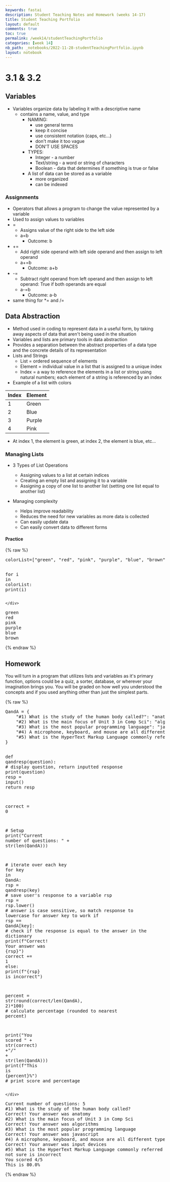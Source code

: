 ```yaml
---
keywords: fastai
description: Student Teaching Notes and Homework (weeks 14-17)
title: Student Teaching Portfolio
layout: default
comments: true
toc: true
permalink: /week14/studentTeachingPortfolio
categories: [week 14]
nb_path: _notebooks/2022-11-28-studentTeachingPortfolio.ipynb
layout: notebook
---
```


<!--
#################################################
### THIS FILE WAS AUTOGENERATED! DO NOT EDIT! ###
#################################################
# file to edit: _notebooks/2022-11-28-studentTeachingPortfolio.ipynb
-->

<div class="container" id="notebook-container">
        
<div class="cell border-box-sizing text_cell rendered"><div class="inner_cell">
<div class="text_cell_render border-box-sizing rendered_html">
<h1 id="3.1-&amp;-3.2">3.1 &amp; 3.2<a class="anchor-link" href="#3.1-&amp;-3.2"> </a></h1><h2 id="Variables">Variables<a class="anchor-link" href="#Variables"> </a></h2><ul>
<li>Variables organize data by labeling it with a descriptive name<ul>
<li>contains a name, value, and type<ul>
<li>NAMING:<ul>
<li>use general terms</li>
<li>keep it concise</li>
<li>use consistent notation (caps, etc...)</li>
<li>don't make it too vague</li>
<li>DON'T USE SPACES</li>
</ul>
</li>
<li>TYPES:<ul>
<li>Integer - a number</li>
<li>Text/string - a word or string of characters</li>
<li>Boolean - data that determines if something is true or false</li>
</ul>
</li>
<li>A list of data can be stored as a variable<ul>
<li>more organized</li>
<li>can be indexed</li>
</ul>
</li>
</ul>
</li>
</ul>
</li>
</ul>
<h3 id="Assignments">Assignments<a class="anchor-link" href="#Assignments"> </a></h3><ul>
<li>Operators that allows a program to change the value represented by a variable</li>
<li>Used to assign values to variables</li>
<li>=<ul>
<li>Assigns value of the right side to the left side</li>
<li>a=b<ul>
<li>Outcome: b</li>
</ul>
</li>
</ul>
</li>
<li>+=<ul>
<li>Add right side operand with left side operand and then assign to left operand</li>
<li>a+=b<ul>
<li>Outcome: a+b</li>
</ul>
</li>
</ul>
</li>
<li>-=<ul>
<li>Subtract right operand from left operand and then assign to left operand: True if both operands are equal</li>
<li>a-=b<ul>
<li>Outcome: a-b</li>
</ul>
</li>
</ul>
</li>
<li>same thing for *= and /=</li>
</ul>
<h2 id="Data-Abstraction">Data Abstraction<a class="anchor-link" href="#Data-Abstraction"> </a></h2><ul>
<li>Method used in coding to represent data in a useful form, by taking away aspects of data that aren't being used in the situation</li>
<li>Variables and lists are primary tools in data abstraction</li>
<li>Provides a separation between the abstract properties of a data type and the concrete details of its representation</li>
<li>Lists and Strings<ul>
<li>List = ordered sequence of elements</li>
<li>Element = individual value in a list that is assigned to a unique index</li>
<li>Index = a way to reference the elements in a list or string using natural numbers; each element of a string is referenced by an index</li>
</ul>
</li>
<li>Example of a list with colors</li>
</ul>
<table>
<thead><tr>
<th>Index</th>
<th>Element</th>
</tr>
</thead>
<tbody>
<tr>
<td>1</td>
<td>Green</td>
</tr>
<tr>
<td>2</td>
<td>Blue</td>
</tr>
<tr>
<td>3</td>
<td>Purple</td>
</tr>
<tr>
<td>4</td>
<td>Pink</td>
</tr>
</tbody>
</table>
<ul>
<li>At index 1, the element is green, at index 2, the element is blue, etc...</li>
</ul>
<h3 id="Managing-Lists">Managing Lists<a class="anchor-link" href="#Managing-Lists"> </a></h3><ul>
<li><p>3 Types of List Operations</p>
<ul>
<li>Assigning values to a list at certain indices</li>
<li>Creating an empty list and assigning it to a variable</li>
<li>Assigning a copy of one list to another list (setting one list equal to another list)</li>
</ul>
</li>
<li><p>Managing complexity</p>
<ul>
<li>Helps improve readability</li>
<li>Reduces the need for new variables as more data is collected</li>
<li>Can easily update data</li>
<li>Can easily convert data to different forms</li>
</ul>
</li>
</ul>
<h4 id="Practice">Practice<a class="anchor-link" href="#Practice"> </a></h4>
</div>
</div>
</div>
    {% raw %}
    
<div class="cell border-box-sizing code_cell rendered">
<div class="input">

<div class="inner_cell">
    <div class="input_area">
<div class=" highlight hl-ipython3"><pre><span></span><span class="n">colorList</span><span class="o">=</span><span class="p">[</span><span class="s2">&quot;green&quot;</span><span class="p">,</span> <span class="s2">&quot;red&quot;</span><span class="p">,</span> <span class="s2">&quot;pink&quot;</span><span class="p">,</span> <span class="s2">&quot;purple&quot;</span><span class="p">,</span> <span class="s2">&quot;blue&quot;</span><span class="p">,</span> <span class="s2">&quot;brown&quot;</span><span class="p">]</span>

<span class="k">for</span> <span class="n">i</span> <span class="ow">in</span> <span class="n">colorList</span><span class="p">:</span>
    <span class="nb">print</span><span class="p">(</span><span class="n">i</span><span class="p">)</span>
</pre></div>

    </div>
</div>
</div>

<div class="output_wrapper">
<div class="output">

<div class="output_area">

<div class="output_subarea output_stream output_stdout output_text">
<pre>green
red
pink
purple
blue
brown
</pre>
</div>
</div>

</div>
</div>

</div>
    {% endraw %}

<div class="cell border-box-sizing text_cell rendered"><div class="inner_cell">
<div class="text_cell_render border-box-sizing rendered_html">
<h2 id="Homework">Homework<a class="anchor-link" href="#Homework"> </a></h2><p>You will turn in a program that utilizes lists and variables as it's primary function, options could be a quiz, a sorter, database, or wherever your imagination brings you. You will be graded on how well you understood the concepts and if you used anything other than just the simplest parts.</p>

</div>
</div>
</div>
    {% raw %}
    
<div class="cell border-box-sizing code_cell rendered">
<div class="input">

<div class="inner_cell">
    <div class="input_area">
<div class=" highlight hl-ipython3"><pre><span></span><span class="n">QandA</span> <span class="o">=</span> <span class="p">{</span>
    <span class="s2">&quot;#1) What is the study of the human body called?&quot;</span><span class="p">:</span> <span class="s2">&quot;anatomy&quot;</span><span class="p">,</span> 
    <span class="s2">&quot;#2) What is the main focus of Unit 3 in Comp Sci&quot;</span><span class="p">:</span> <span class="s2">&quot;algorithms&quot;</span><span class="p">,</span> 
    <span class="s2">&quot;#3) What is the most popular programming language&quot;</span><span class="p">:</span> <span class="s2">&quot;javascript&quot;</span><span class="p">,</span> 
    <span class="s2">&quot;#4) A microphone, keyboard, and mouse are all different types of what?&quot;</span><span class="p">:</span> <span class="s2">&quot;input devices&quot;</span><span class="p">,</span> 
    <span class="s2">&quot;#5) What is the HyperText Markup Language commonly referred to as?&quot;</span><span class="p">:</span> <span class="s2">&quot;html&quot;</span><span class="p">,</span> 
<span class="p">}</span>

<span class="k">def</span> <span class="nf">qandresp</span><span class="p">(</span><span class="n">question</span><span class="p">):</span> <span class="c1"># display question, return inputted response</span>
    <span class="nb">print</span><span class="p">(</span><span class="n">question</span><span class="p">)</span>
    <span class="n">resp</span> <span class="o">=</span> <span class="nb">input</span><span class="p">()</span>
    <span class="k">return</span> <span class="n">resp</span>

<span class="n">correct</span> <span class="o">=</span> <span class="mi">0</span> 

<span class="c1"># Setup</span>
<span class="nb">print</span><span class="p">(</span><span class="s2">&quot;Current number of questions: &quot;</span> <span class="o">+</span> <span class="nb">str</span><span class="p">(</span><span class="nb">len</span><span class="p">(</span><span class="n">QandA</span><span class="p">)))</span>

<span class="c1"># iterate over each key</span>
<span class="k">for</span> <span class="n">key</span> <span class="ow">in</span> <span class="n">QandA</span><span class="p">:</span>
    <span class="n">rsp</span> <span class="o">=</span> <span class="n">qandresp</span><span class="p">(</span><span class="n">key</span><span class="p">)</span> <span class="c1"># save user&#39;s response to a variable rsp</span>
    <span class="n">rsp</span> <span class="o">=</span> <span class="n">rsp</span><span class="o">.</span><span class="n">lower</span><span class="p">()</span> <span class="c1"># answer is case sensitive, so match response to lowercase for answer key to work</span>
    <span class="k">if</span> <span class="n">rsp</span> <span class="o">==</span> <span class="n">QandA</span><span class="p">[</span><span class="n">key</span><span class="p">]:</span> <span class="c1"># check if the response is equal to the answer in the dictionary</span>
        <span class="nb">print</span><span class="p">(</span><span class="sa">f</span><span class="s2">&quot;Correct! Your answer was </span><span class="si">{</span><span class="n">rsp</span><span class="si">}</span><span class="s2">&quot;</span><span class="p">)</span>
        <span class="n">correct</span> <span class="o">+=</span> <span class="mi">1</span>
    <span class="k">else</span><span class="p">:</span>
        <span class="nb">print</span><span class="p">(</span><span class="sa">f</span><span class="s2">&quot;</span><span class="si">{</span><span class="n">rsp</span><span class="si">}</span><span class="s2"> is incorrect&quot;</span><span class="p">)</span> 

<span class="n">percent</span> <span class="o">=</span> <span class="nb">str</span><span class="p">(</span><span class="nb">round</span><span class="p">(</span><span class="n">correct</span><span class="o">/</span><span class="nb">len</span><span class="p">(</span><span class="n">QandA</span><span class="p">),</span> <span class="mi">2</span><span class="p">)</span><span class="o">*</span><span class="mi">100</span><span class="p">)</span> <span class="c1"># calculate percentage (rounded to nearest percent)</span>

<span class="nb">print</span><span class="p">(</span><span class="s2">&quot;You scored &quot;</span> <span class="o">+</span> <span class="nb">str</span><span class="p">(</span><span class="n">correct</span><span class="p">)</span> <span class="o">+</span><span class="s2">&quot;/&quot;</span> <span class="o">+</span> <span class="nb">str</span><span class="p">(</span><span class="nb">len</span><span class="p">(</span><span class="n">QandA</span><span class="p">)))</span>
<span class="nb">print</span><span class="p">(</span><span class="sa">f</span><span class="s2">&quot;This is </span><span class="si">{</span><span class="n">percent</span><span class="si">}</span><span class="s2">%&quot;</span><span class="p">)</span> <span class="c1"># print score and percentage</span>
</pre></div>

    </div>
</div>
</div>

<div class="output_wrapper">
<div class="output">

<div class="output_area">

<div class="output_subarea output_stream output_stdout output_text">
<pre>Current number of questions: 5
#1) What is the study of the human body called?
Correct! Your answer was anatomy
#2) What is the main focus of Unit 3 in Comp Sci
Correct! Your answer was algorithms
#3) What is the most popular programming language
Correct! Your answer was javascript
#4) A microphone, keyboard, and mouse are all different types of what?
Correct! Your answer was input devices
#5) What is the HyperText Markup Language commonly referred to as?
not sure is incorrect
You scored 4/5
This is 80.0%
</pre>
</div>
</div>

</div>
</div>

</div>
    {% endraw %}

</div>
 

